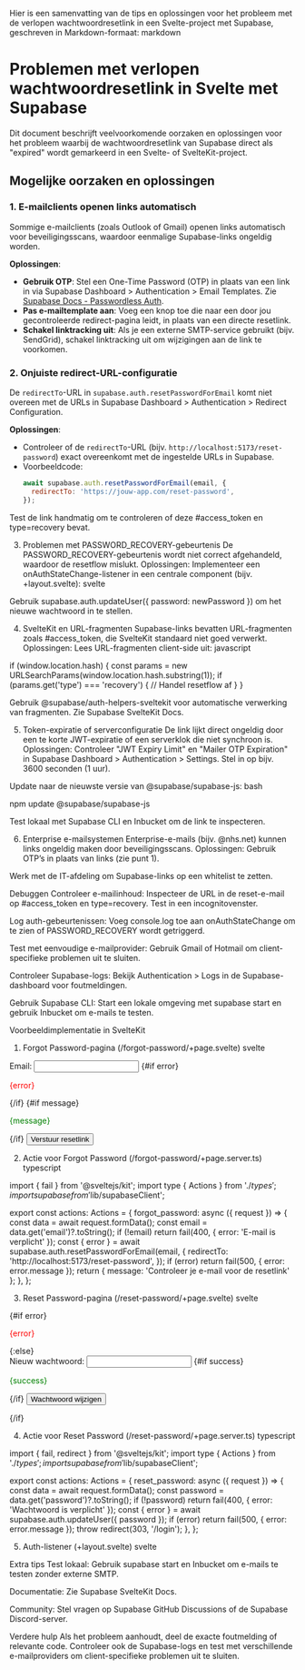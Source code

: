 Hier is een samenvatting van de tips en oplossingen voor het probleem met de verlopen wachtwoordresetlink in een Svelte-project met Supabase, geschreven in Markdown-formaat:
markdown

# Problemen met verlopen wachtwoordresetlink in Svelte met Supabase

Dit document beschrijft veelvoorkomende oorzaken en oplossingen voor het probleem waarbij de wachtwoordresetlink van Supabase direct als "expired" wordt gemarkeerd in een Svelte- of SvelteKit-project.

## Mogelijke oorzaken en oplossingen

### 1. E-mailclients openen links automatisch
Sommige e-mailclients (zoals Outlook of Gmail) openen links automatisch voor beveiligingsscans, waardoor eenmalige Supabase-links ongeldig worden.

**Oplossingen**:
- **Gebruik OTP**: Stel een One-Time Password (OTP) in plaats van een link in via Supabase Dashboard > Authentication > Email Templates. Zie [Supabase Docs - Passwordless Auth](https://supabase.com/docs/guides/auth/auth-email-passwordless).
- **Pas e-mailtemplate aan**: Voeg een knop toe die naar een door jou gecontroleerde redirect-pagina leidt, in plaats van een directe resetlink.
- **Schakel linktracking uit**: Als je een externe SMTP-service gebruikt (bijv. SendGrid), schakel linktracking uit om wijzigingen aan de link te voorkomen.

### 2. Onjuiste redirect-URL-configuratie
De `redirectTo`-URL in `supabase.auth.resetPasswordForEmail` komt niet overeen met de URLs in Supabase Dashboard > Authentication > Redirect Configuration.

**Oplossingen**:
- Controleer of de `redirectTo`-URL (bijv. `http://localhost:5173/reset-password`) exact overeenkomt met de ingestelde URLs in Supabase.
- Voorbeeldcode:
  ```javascript
  await supabase.auth.resetPasswordForEmail(email, {
    redirectTo: 'https://jouw-app.com/reset-password',
  });

Test de link handmatig om te controleren of deze #access_token en type=recovery bevat.

3. Problemen met PASSWORD_RECOVERY-gebeurtenis
De PASSWORD_RECOVERY-gebeurtenis wordt niet correct afgehandeld, waardoor de resetflow mislukt.
Oplossingen:
Implementeer een onAuthStateChange-listener in een centrale component (bijv. +layout.svelte):
svelte

<script lang="ts">
  import { onMount } from 'svelte';
  import { supabase } from '$lib/supabaseClient';
  import { goto } from '$app/navigation';

  onMount(() => {
    const { data: { subscription } } = supabase.auth.onAuthStateChange((event, session) => {
      if (event === 'PASSWORD_RECOVERY' && session) {
        goto('/reset-password');
      }
    });
    return () => subscription.unsubscribe();
  });
</script>

Gebruik supabase.auth.updateUser({ password: newPassword }) om het nieuwe wachtwoord in te stellen.

4. SvelteKit en URL-fragmenten
Supabase-links bevatten URL-fragmenten zoals #access_token, die SvelteKit standaard niet goed verwerkt.
Oplossingen:
Lees URL-fragmenten client-side uit:
javascript

if (window.location.hash) {
  const params = new URLSearchParams(window.location.hash.substring(1));
  if (params.get('type') === 'recovery') {
    // Handel resetflow af
  }
}

Gebruik @supabase/auth-helpers-sveltekit voor automatische verwerking van fragmenten. Zie Supabase SvelteKit Docs.

5. Token-expiratie of serverconfiguratie
De link lijkt direct ongeldig door een te korte JWT-expiratie of een serverklok die niet synchroon is.
Oplossingen:
Controleer "JWT Expiry Limit" en "Mailer OTP Expiration" in Supabase Dashboard > Authentication > Settings. Stel in op bijv. 3600 seconden (1 uur).

Update naar de nieuwste versie van @supabase/supabase-js:
bash

npm update @supabase/supabase-js

Test lokaal met Supabase CLI en Inbucket om de link te inspecteren.

6. Enterprise e-mailsystemen
Enterprise-e-mails (bijv. @nhs.net) kunnen links ongeldig maken door beveiligingsscans.
Oplossingen:
Gebruik OTP’s in plaats van links (zie punt 1).

Werk met de IT-afdeling om Supabase-links op een whitelist te zetten.

Debuggen
Controleer e-mailinhoud: Inspecteer de URL in de reset-e-mail op #access_token en type=recovery. Test in een incognitovenster.

Log auth-gebeurtenissen: Voeg console.log toe aan onAuthStateChange om te zien of PASSWORD_RECOVERY wordt getriggerd.

Test met eenvoudige e-mailprovider: Gebruik Gmail of Hotmail om client-specifieke problemen uit te sluiten.

Controleer Supabase-logs: Bekijk Authentication > Logs in de Supabase-dashboard voor foutmeldingen.

Gebruik Supabase CLI: Start een lokale omgeving met supabase start en gebruik Inbucket om e-mails te testen.

Voorbeeldimplementatie in SvelteKit
1. Forgot Password-pagina (/forgot-password/+page.svelte)
svelte

<script lang="ts">
  import { enhance } from '$app/forms';
  let email = '';
  let message = '';
  let error = '';
</script>

<form method="POST" action="?/forgot_password" use:enhance>
  <label>Email: <input type="email" name="email" bind:value={email} required /></label>
  {#if error}<p class="error">{error}</p>{/if}
  {#if message}<p class="success">{message}</p>{/if}
  <button type="submit">Verstuur resetlink</button>
</form>

<style>
  .error { color: red; }
  .success { color: green; }
</style>

2. Actie voor Forgot Password (/forgot-password/+page.server.ts)
typescript

import { fail } from '@sveltejs/kit';
import type { Actions } from './$types';
import { supabase } from '$lib/supabaseClient';

export const actions: Actions = {
  forgot_password: async ({ request }) => {
    const data = await request.formData();
    const email = data.get('email')?.toString();
    if (!email) return fail(400, { error: 'E-mail is verplicht' });
    const { error } = await supabase.auth.resetPasswordForEmail(email, {
      redirectTo: 'http://localhost:5173/reset-password',
    });
    if (error) return fail(500, { error: error.message });
    return { message: 'Controleer je e-mail voor de resetlink' };
  },
};

3. Reset Password-pagina (/reset-password/+page.svelte)
svelte

<script lang="ts">
  import { enhance } from '$app/forms';
  import { supabase } from '$lib/supabaseClient';
  let newPassword = '';
  let error = '';
  let success = '';

  async function checkSession() {
    const { data: { session } } = await supabase.auth.getSession();
    if (!session) error = 'Ongeldige of verlopen resetlink';
  }
  checkSession();
</script>

{#if error}
  <p class="error">{error}</p>
{:else}
  <form method="POST" action="?/reset_password" use:enhance>
    <label>Nieuw wachtwoord: <input type="password" name="password" bind:value={newPassword} required /></label>
    {#if success}<p class="success">{success}</p>{/if}
    <button type="submit">Wachtwoord wijzigen</button>
  </form>
{/if}

<style>
  .error { color: red; }
  .success { color: green; }
</style>

4. Actie voor Reset Password (/reset-password/+page.server.ts)
typescript

import { fail, redirect } from '@sveltejs/kit';
import type { Actions } from './$types';
import { supabase } from '$lib/supabaseClient';

export const actions: Actions = {
  reset_password: async ({ request }) => {
    const data = await request.formData();
    const password = data.get('password')?.toString();
    if (!password) return fail(400, { error: 'Wachtwoord is verplicht' });
    const { error } = await supabase.auth.updateUser({ password });
    if (error) return fail(500, { error: error.message });
    throw redirect(303, '/login');
  },
};

5. Auth-listener (+layout.svelte)
svelte

<script lang="ts">
  import { onMount } from 'svelte';
  import { supabase } from '$lib/supabaseClient';
  import { goto } from '$app/navigation';

  onMount(() => {
    const { data: { subscription } } = supabase.auth.onAuthStateChange((event, session) => {
      console.log('Auth event:', event, session);
      if (event === 'PASSWORD_RECOVERY' && session) {
        goto('/reset-password');
      }
    });
    return () => subscription.unsubscribe();
  });
</script>

<slot />

Extra tips
Test lokaal: Gebruik supabase start en Inbucket om e-mails te testen zonder externe SMTP.

Documentatie: Zie Supabase SvelteKit Docs.

Community: Stel vragen op Supabase GitHub Discussions of de Supabase Discord-server.

Verdere hulp
Als het probleem aanhoudt, deel de exacte foutmelding of relevante code. Controleer ook de Supabase-logs en test met verschillende e-mailproviders om client-specifieke problemen uit te sluiten.

